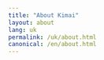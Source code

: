 ```yaml
---
title: "About Kimai"
layout: about
lang: uk
permalink: /uk/about.html
canonical: /en/about.html
---
```

